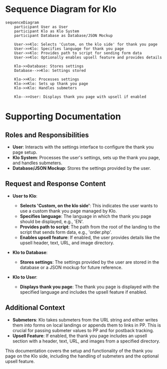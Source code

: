 # Sequence Diagram for Klo

```mermaid
sequenceDiagram
    participant User as User
    participant Klo as Klo System
    participant Database as Database/JSON Mockup

    User->>Klo: Selects 'Custom, on the klo side' for thank you page
    User->>Klo: Specifies language for thank you page
    User->>Klo: Provides path to script for sending form data
    User->>Klo: Optionally enables upsell feature and provides details

    Klo->>Database: Stores settings
    Database-->>Klo: Settings stored

    Klo->>Klo: Processes settings
    Klo->>Klo: Sets up thank you page
    Klo->>Klo: Handles submeters

    Klo-->>User: Displays thank you page with upsell if enabled
```

# Supporting Documentation

## Roles and Responsibilities

- **User**: Interacts with the settings interface to configure the thank you page setup.
- **Klo System**: Processes the user's settings, sets up the thank you page, and handles submeters.
- **Database/JSON Mockup**: Stores the settings provided by the user.

## Request and Response Content

- **User to Klo**:
  - **Selects 'Custom, on the klo side'**: This indicates the user wants to use a custom thank you page managed by Klo.
  - **Specifies language**: The language in which the thank you page should be displayed, e.g., 'EN'.
  - **Provides path to script**: The path from the root of the landing to the script that sends form data, e.g., 'order.php'.
  - **Enables upsell feature**: If enabled, the user provides details like the upsell header, text, URL, and image directory.

- **Klo to Database**:
  - **Stores settings**: The settings provided by the user are stored in the database or a JSON mockup for future reference.

- **Klo to User**:
  - **Displays thank you page**: The thank you page is displayed with the specified language and includes the upsell feature if enabled.

## Additional Context

- **Submeters**: Klo takes submeters from the URL string and either writes them into forms on local landings or appends them to links in PP. This is crucial for passing submeter values to PP and for postback tracking.
- **Upsell Feature**: If enabled, the thank you page includes an upsell section with a header, text, URL, and images from a specified directory.

This documentation covers the setup and functionality of the thank you page on the Klo side, including the handling of submeters and the optional upsell feature.
